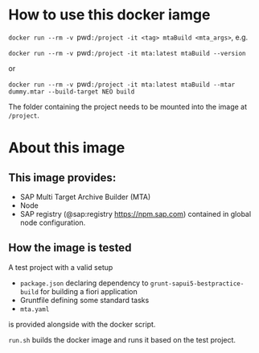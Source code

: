 # How to use this docker iamge

`docker run --rm -v `pwd`:/project -it <tag> mtaBuild <mta_args>`, e.g.

`docker run --rm -v `pwd`:/project -it mta:latest mtaBuild --version`

or

`docker run --rm -v `pwd`:/project -it mta:latest mtaBuild --mtar dummy.mtar --build-target NEO build`

The folder containing the project needs to be mounted into the image at `/project`.

# About this image

## This image provides:

- SAP Multi Target Archive Builder (MTA)
- Node
- SAP registry (@sap:registry https://npm.sap.com) contained in global node configuration.

## How the image is tested

A test project with a valid setup

  - `package.json` declaring dependency to `grunt-sapui5-bestpractice-build` for building a fiori application
  - Gruntfile defining some standard tasks
  - `mta.yaml`

is provided alongside with the docker script.

`run.sh` builds the docker image and runs it based on the test project.
